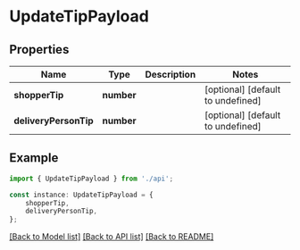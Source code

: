 # UpdateTipPayload


## Properties

Name | Type | Description | Notes
------------ | ------------- | ------------- | -------------
**shopperTip** | **number** |  | [optional] [default to undefined]
**deliveryPersonTip** | **number** |  | [optional] [default to undefined]

## Example

```typescript
import { UpdateTipPayload } from './api';

const instance: UpdateTipPayload = {
    shopperTip,
    deliveryPersonTip,
};
```

[[Back to Model list]](../README.md#documentation-for-models) [[Back to API list]](../README.md#documentation-for-api-endpoints) [[Back to README]](../README.md)
